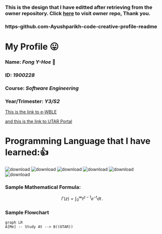 ### This is the design that I have editted after retrieving from the owner repository. Click [here](https://github.com/Ayushparikh-code/creative-profile-readme) to visit owner repo, Thank you.
### https-github.com-Ayushparikh-code-creative-profile-readme
# My Profile :stuck_out_tongue:
### Name: *Fong Y-Hoe* :boy:
### ID: *1900228*
### Course: *Software Engineering*
### Year/Trimester: *Y3/S2*


[This is the link to e-WBLE](https://ewble-sl.utar.edu.my/login/index.php) 

[and this is the link to UTAR Portal](https://ewble-sl.utar.edu.my/login/index.php)

# Programming Language that I have learned::+1:

![download](https://user-images.githubusercontent.com/87464170/183674614-1f63b9af-c4bc-48dc-9132-32dd39c1b76e.png "Java")
![download](https://user-images.githubusercontent.com/87464170/183675280-e93462d8-302a-4827-919b-f87f4e427e56.png "JavaScript")
![download](https://user-images.githubusercontent.com/87464170/183675399-d6db8fe5-94eb-410c-b69c-478b73f7aaf1.png "React")
![download](https://user-images.githubusercontent.com/87464170/183675713-e139664c-30db-4464-96f0-f50a64126f77.png)
![download](https://user-images.githubusercontent.com/87464170/183675772-36365dda-6f7a-42d6-b964-6d88df99ec42.jpg)
![download](https://user-images.githubusercontent.com/87464170/183675815-d7db2d33-3669-4192-84ab-d60f42506749.png)


### Sample Mathematical Formula:
$$
\Gamma(z) = \int_0^\infty t^{z-1}e^{-t}dt\,.
$$ 

### Sample Flowchart
```mermaid
graph LR
A[Me] -- Study At --> B((UTAR))
```
